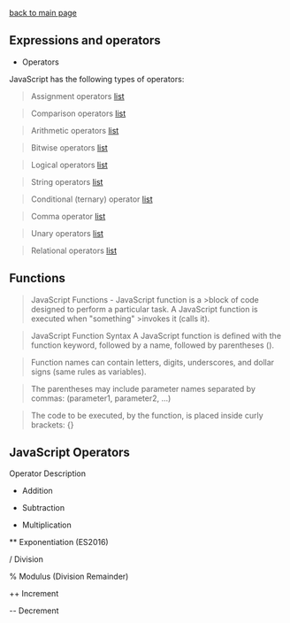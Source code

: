 [back to main page](README.md)

## Expressions and operators
- Operators


JavaScript has the following types of operators:


>Assignment operators  [list](list.md)

>Comparison operators  [list](list1.md)

>Arithmetic operators  [list](listm2.md)

>Bitwise operators  [list](listm3.md)

>Logical operators  [list](listm4.md)

>String operators  [list](listm5.md)

>Conditional (ternary) operator  [list](listm6.md)

>Comma operator  [list](listm7.md)

>Unary operators  [list](listm8.md)

>Relational operators  [list](listm9.md)

## Functions

>JavaScript Functions -  JavaScript function is a >block of code designed to perform a particular task.
>A JavaScript function is executed when "something" >invokes it (calls it).

>JavaScript Function Syntax
A JavaScript function is defined with the function keyword, followed by a name, followed by parentheses ().

>Function names can contain letters, digits, underscores, and dollar signs (same rules as variables).

>The parentheses may include parameter names separated by commas:
(parameter1, parameter2, ...)

>The code to be executed, by the function, is placed inside curly brackets: {}


## JavaScript Operators

Operator	Description

+	Addition

-	Subtraction

*	Multiplication

**	Exponentiation (ES2016)

/	Division

%	Modulus (Division Remainder)

++	Increment

--	Decrement
